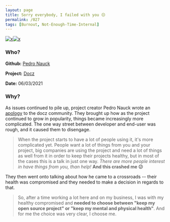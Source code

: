 ```yaml
---
layout: page
title: Sorry everybody, I failed with you 😔
permalink: /027
tags: [Burnout, Not-Enough-Time-Internal]
---
```


[![x](https://img.shields.io/badge/-Burnout-ffa07a)](/codebook.html#burnout)[![x](https://img.shields.io/badge/-Not%20Enough%20Time%20(Internal)-darkblue)](/codebook.html#not-enough-time-1)

### Who?

**Github:** [Pedro Nauck](pedronauck)

**Project:** [Docz](https://www.docz.site)

**Date:** 06/03/2021

### Why?

As issues continued to pile up, project creator Pedro Nauck wrote an [apology](https://github.com/pedronauck/docz/issues/1634) to the docz community. They brought up how as the project continued to grow in popularity, things became increasingly more complicated. The one way street between developer and end-user was rough, and it caused them to disengage. 

> When the project starts to have a lot of people using it, it's more  complicated yet. People want a lot of things from you and your project,  big companies are using the project and need a lot of things as well  from it in order to keep their projects healthy, but in most of the  cases this is a talk in just one way. *There are more people interest in have things from you, than help!* **And this crashed me 😕**

They then went onto talking about how he came to a crossroads -- their health was compromised and they needed to make a decision in regards to that. 

> So, after a time working a lot here and on my business, I was with my healthy compromised and **needed to choose between "keep my open source project" or "keep my mental and physical health"**. And for me the choice was very clear, I choose me. 

